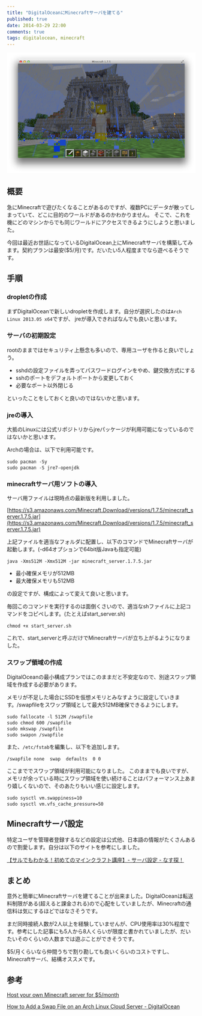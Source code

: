 ```yaml
---
title: "DigitalOceanにMinecraftサーバを建てる"
published: true
date: 2014-03-29 22:00
comments: true
tags: digitalocean, minecraft
---
```


![Minecraft画像](/blog/2014/03/29/deploy-your-own-minecraft-server-on-digital-ocean/minecraft.png)

## 概要

急にMinecraftで遊びたくなることがあるのですが、複数PCにデータが散ってしまっていて、どこに目的のワールドがあるのかわかりません。
そこで、これを機にどのマシンからでも同じワールドにアクセスできるようにしようと思いました。

今回は最近お世話になっているDigitalOcean上にMinecraftサーバを構築してみます。契約プランは最安($5/月)です。だいたい5人程度までなら遊べるそうです。

## 手順

### dropletの作成

まずDigitalOceanで新しいdropletを作成します。自分が選択したのは`Arch Linux 2013.05 x64`ですが、
jreが導入できればなんでも良いと思います。

### サーバの初期設定

rootのままではセキュリティ上懸念も多いので、専用ユーザを作ると良いでしょう。

* sshdの設定ファイルを弄ってパスワードログインをやめ、鍵交換方式にする
* sshのポートをデフォルトポートから変更しておく
* 必要なポート以外閉じる

といったことをしておくと良いのではないかと思います。

### jreの導入

大抵のLinuxには公式リポジトリからjreパッケージが利用可能になっているのではないかと思います。

Archの場合は、以下で利用可能です。

~~~
sudo pacman -Sy
sudo pacman -S jre7-openjdk
~~~

### minecraftサーバ用ソフトの導入

サーバ用ファイルは現時点の最新版を利用しました。

[https://s3.amazonaws.com/Minecraft.Download/versions/1.7.5/minecraft_server.1.7.5.jar](https://s3.amazonaws.com/Minecraft.Download/versions/1.7.5/minecraft_server.1.7.5.jar)

上記ファイルを適当なフォルダに配置し、以下のコマンドでMinecraftサーバが起動します。(-d64オプションで64bit版Javaも指定可能)

~~~
java -Xms512M -Xmx512M -jar minecraft_server.1.7.5.jar
~~~

* 最小確保メモリが512MB
* 最大確保メモリも512MB

の設定ですが、構成によって変えて良いと思います。

毎回このコマンドを実行するのは面倒くさいので、適当なshファイルに上記コマンドをコピペします。(たとえばstart_server.sh)

~~~
chmod +x start_server.sh
~~~

これで、start_serverと呼ぶだけでMinecraftサーバが立ち上がるようになりました。

### スワップ領域の作成

DigitalOceanの最小構成プランではこのままだと不安定なので、別途スワップ領域を作成する必要があります。

メモリが不足した場合にSSDを仮想メモリとみなすように設定していきます。/swapfileをスワップ領域として最大512MB確保できるようにします。

~~~
sudo fallocate -l 512M /swapfile
sudo chmod 600 /swapfile
sudo mkswap /swapfile
sudo swapon /swapfile
~~~

また、`/etc/fstab`を編集し、以下を追加します。

~~~
/swapfile none  swap  defaults  0 0
~~~

ここまででスワップ領域が利用可能になりました。
このままでも良いですが、メモリが余っている時にスワップ領域を使い続けることはパフォーマンス上あまり嬉しくないので、そのあたりもいい感じに設定します。

~~~
sudo sysctl vm.swappiness=10
sudo sysctl vm.vfs_cache_pressure=50
~~~

## Minecraftサーバ設定

特定ユーザを管理者登録するなどの設定は公式他、日本語の情報がたくさんあるので割愛します。自分は以下のサイトを参考にしました。

[【サルでもわかる！初めてのマインクラフト講座】- サーバ設定 - なす探！](http://nasutan.net/minecraft/server-win/serverproperties/)

## まとめ

意外と簡単にMinecraftサーバを建てることが出来ました。DigitalOceanは転送料制限がある(超えると課金される)ので心配をしていましたが、Minecraftの通信料は気にするほどではなさそうです。

まだ同時接続人数が2人以上を経験していませんが、CPU使用率は30%程度です。参考にした記事にも5人から8人くらいが限度と書かれていましたが、だいたいそのくらいの人数までは遊ぶことができそうです。

$5/月くらいなら仲間うちで割り勘しても良いくらいのコストですし、Minecraftサーバ、結構オススメです。

## 参考

[Host your own Minecraft server for $5/month](http://otoris.com/host-your-own-minecraft-and-mumble-server-for-5month/)

[How to Add a Swap File on an Arch Linux Cloud Server - DigitalOcean](https://www.digitalocean.com/community/articles/how-to-add-a-swap-file-on-an-arch-linux-cloud-server)

